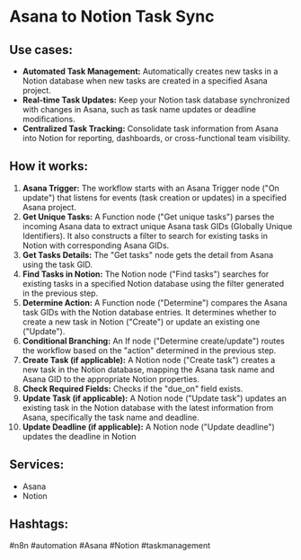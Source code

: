# Asana to Notion Task Sync

## Use cases:

- **Automated Task Management:** Automatically creates new tasks in a Notion database when new tasks are created in a specified Asana project.
- **Real-time Task Updates:** Keep your Notion task database synchronized with changes in Asana, such as task name updates or deadline modifications.
- **Centralized Task Tracking:** Consolidate task information from Asana into Notion for reporting, dashboards, or cross-functional team visibility.

## How it works:

1.  **Asana Trigger:** The workflow starts with an Asana Trigger node ("On update") that listens for events (task creation or updates) in a specified Asana project.
2.  **Get Unique Tasks:** A Function node ("Get unique tasks") parses the incoming Asana data to extract unique Asana task GIDs (Globally Unique Identifiers). It also constructs a filter to search for existing tasks in Notion with corresponding Asana GIDs.
3.  **Get Tasks Details:** The "Get tasks" node gets the detail from Asana using the task GID.
4.  **Find Tasks in Notion:** The Notion node ("Find tasks") searches for existing tasks in a specified Notion database using the filter generated in the previous step.
5.  **Determine Action:** A Function node ("Determine") compares the Asana task GIDs with the Notion database entries. It determines whether to create a new task in Notion ("Create") or update an existing one ("Update").
6.  **Conditional Branching:** An If node ("Determine create/update") routes the workflow based on the "action" determined in the previous step.
7.  **Create Task (if applicable):** A Notion node ("Create task") creates a new task in the Notion database, mapping the Asana task name and Asana GID to the appropriate Notion properties.
8.  **Check Required Fields:** Checks if the "due_on" field exists.
9.  **Update Task (if applicable):** A Notion node ("Update task") updates an existing task in the Notion database with the latest information from Asana, specifically the task name and deadline.
10. **Update Deadline (if applicable):** A Notion node ("Update deadline") updates the deadline in Notion

## Services:

-   Asana
-   Notion

## Hashtags:

#n8n #automation #Asana #Notion #taskmanagement
